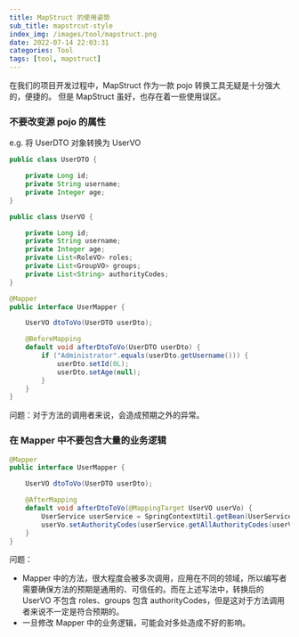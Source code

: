 ```yaml
---
title: MapStruct 的使用姿势
sub_title: mapstrcut-style
index_img: /images/tool/mapstruct.png
date: 2022-07-14 22:03:31
categories: Tool
tags: [tool, mapstruct]
---
```


在我们的项目开发过程中，MapStruct 作为一款 pojo 转换工具无疑是十分强大的，便捷的。
但是 MapStruct 虽好，也存在着一些使用误区。

### 不要改变源 pojo 的属性

e.g. 将 UserDTO 对象转换为 UserVO

```java
public class UserDTO {

    private Long id;
    private String username;
    private Integer age;
}

public class UserVO {

    private Long id;
    private String username;
    private Integer age;
    private List<RoleVO> roles;
    private List<GroupVO> groups;
    private List<String> authorityCodes;
}

@Mapper
public interface UserMapper {

    UserVO dtoToVo(UserDTO userDto);

    @BeforeMapping
    default void afterDtoToVo(UserDTO userDto) {
        if ("Administrator".equals(userDto.getUsername())) {
            userDto.setId(0L);
            userDto.setAge(null);
        }
    }
}
```

问题：对于方法的调用者来说，会造成预期之外的异常。

### 在 Mapper 中不要包含大量的业务逻辑

```java
@Mapper
public interface UserMapper {

    UserVO dtoToVo(UserDTO userDto);

    @AfterMapping
    default void afterDtoToVo(@MappingTarget UserVO userVo) {
        UserService userService = SpringContextUtil.getBean(UserService.class);
        userVo.setAuthorityCodes(userService.getAllAuthorityCodes(userVo.getId()));
    }
}
```

问题：

- Mapper 中的方法，很大程度会被多次调用，应用在不同的领域，所以编写者需要确保方法的预期是通用的、可信任的。而在上述写法中，转换后的 UserVO 不包含 roles、groups 包含 authorityCodes，但是这对于方法调用者来说不一定是符合预期的。
- 一旦修改 Mapper 中的业务逻辑，可能会对多处造成不好的影响。
